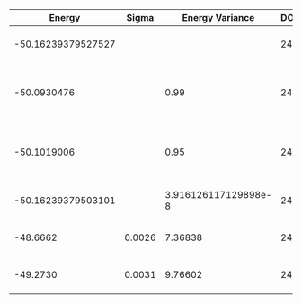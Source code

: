 | Energy             | Sigma | Energy Variance | DOF | Einf | Method                                                       | Reference |
|--------------------|-------|-----------------|-----|------|--------------------------------------------------------------|-----------|
| -50.16239379527527 |       |                 | 24  | 0    | Exact diagonalization                                        | TODO: own code (ED) |
| -50.0930476        |       | 0.99            | 24  | 0    | VQE + symm. circuit (96 pars., Ns = 2^14 per par, statevector) | TODO: ask Nikita |
| -50.1019006        |       | 0.95            | 24  | 0    | VQE + symm. circuit (96 pars., exact grads & metric, statevector) | TODO: ask Nikita |
| -50.16239379503101 |  | 3.916126117129898e-8 | 24  | 0    | DMRG (bond dimension = 4096)                                 | [code](https://github.com/varbench/methods/blob/main/scripts/J1J2/rectangular-4x6_24_P_0.5/dmrg.sh) |
| -48.6662           | 0.0026 | 7.36838        | 24  | 0    | Jastrow baseline                                             | TODO: own code (RBM) |
| -49.2730           | 0.0031 | 9.76602        | 24  | 0    | RBM (alpha = 1)                                              | TODO: own code (Jastrow) |
